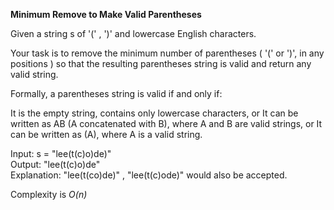 **Minimum Remove to Make Valid Parentheses**

Given a string s of '(' , ')' and lowercase English characters. 

Your task is to remove the minimum number of parentheses ( '(' or ')', in any positions ) so that the resulting parentheses string is valid and return any valid string.

Formally, a parentheses string is valid if and only if:

It is the empty string, contains only lowercase characters, or
It can be written as AB (A concatenated with B), where A and B are valid strings, or
It can be written as (A), where A is a valid string.

Input: s = "lee(t(c)o)de)"  
Output: "lee(t(c)o)de"  
Explanation: "lee(t(co)de)" , "lee(t(c)ode)" would also be accepted.

    
Complexity is _O(n)_
